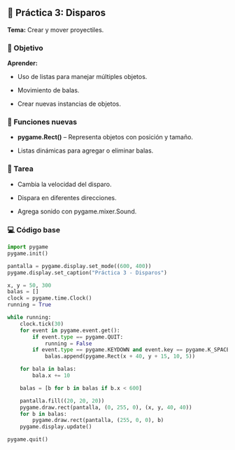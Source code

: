 ## 🧩 Práctica 3: Disparos

**Tema:** Crear y mover proyectiles.

### 🎯 Objetivo

**Aprender:**

- Uso de listas para manejar múltiples objetos.

- Movimiento de balas.

- Crear nuevas instancias de objetos.

### 🧠 Funciones nuevas

- **pygame.Rect()** – Representa objetos con posición y tamaño.

- Listas dinámicas para agregar o eliminar balas.

### 🧩 Tarea

- Cambia la velocidad del disparo.

- Dispara en diferentes direcciones.

- Agrega sonido con pygame.mixer.Sound.

### 💻 Código base

```python
import pygame
pygame.init()

pantalla = pygame.display.set_mode((600, 400))
pygame.display.set_caption("Práctica 3 - Disparos")

x, y = 50, 300
balas = []
clock = pygame.time.Clock()
running = True

while running:
    clock.tick(30)
    for event in pygame.event.get():
        if event.type == pygame.QUIT:
            running = False
        if event.type == pygame.KEYDOWN and event.key == pygame.K_SPACE:
            balas.append(pygame.Rect(x + 40, y + 15, 10, 5))

    for bala in balas:
        bala.x += 10

    balas = [b for b in balas if b.x < 600]

    pantalla.fill((20, 20, 20))
    pygame.draw.rect(pantalla, (0, 255, 0), (x, y, 40, 40))
    for b in balas:
        pygame.draw.rect(pantalla, (255, 0, 0), b)
    pygame.display.update()

pygame.quit()

```